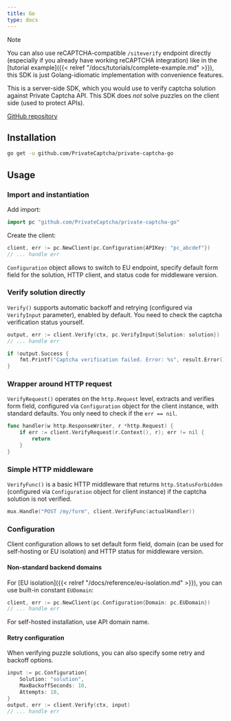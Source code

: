```yaml
---
title: Go
type: docs
---
```


> [!NOTE]
> You can also use reCAPTCHA-compatible `/siteverify` endpoint directly (especially if you already have working reCAPTCHA integration) like in the [tutorial example]({{< relref "/docs/tutorials/complete-example.md" >}}), this SDK is just Golang-idiomatic implementation with convenience features.

This is a server-side SDK, which you would use to verify captcha solution against Private Captcha API. This SDK does _not_ solve puzzles on the client side (used to protect APIs).

[GitHub repository](https://github.com/PrivateCaptcha/private-captcha-go)

## Installation

```bash
go get -u github.com/PrivateCaptcha/private-captcha-go
```

## Usage

### Import and instantiation

Add import:

```go
import pc "github.com/PrivateCaptcha/private-captcha-go"
```

Create the client:

```go
client, err := pc.NewClient(pc.Configuration{APIKey: "pc_abcdef"})
// ... handle err
```

`Configuration` object allows to switch to EU endpoint, specify default form field for the solution, HTTP client, and status code for middleware version.

### Verify solution directly

`Verify()` supports automatic backoff and retrying (configured via `VerifyInput` parameter), enabled by default. You need to check the captcha verification status yourself.

```go
output, err := client.Verify(ctx, pc.VerifyInput{Solution: solution})
// ... handle err

if !output.Success {
	fmt.Printf("Captcha verification failed. Error: %s", result.Error())
}
```

### Wrapper around HTTP request

`VerifyRequest()` operates on the `http.Request` level, extracts and verifies form field, configured via `Configuration` object for the client instance, with standard defaults. You only need to check if the `err == nil`.

```go
func handler(w http.ResponseWriter, r *http.Request) {
	if err := client.VerifyRequest(r.Context(), r); err != nil {
		return
	}
}
```

### Simple HTTP middleware

`VerifyFunc()` is a basic HTTP middleware that returns `http.StatusForbidden` (configured via `Configuration` object for client instance) if the captcha solution is not verified.

```go
mux.Handle("POST /my/form", client.VerifyFunc(actualHandler))
```

### Configuration

Client configuration allows to set default form field, domain (can be used for self-hosting or EU isolation) and HTTP status for middleware version.

#### Non-standard backend domains

For [EU isolation]({{< relref "/docs/reference/eu-isolation.md" >}}), you can use built-in constant `EUDomain`:

```go
client, err := pc.NewClient(pc.Configuration{Domain: pc.EUDomain})
// ... handle err
```

For self-hosted installation, use API domain name.

#### Retry configuration

When verifying puzzle solutions, you can also specify some retry and backoff options.

```go
input := pc.Configuration{
	Solution: "solution",
	MaxBackoffSeconds: 10,
	Attempts: 10,
}
output, err := client.Verify(ctx, input)
// ... handle err
```